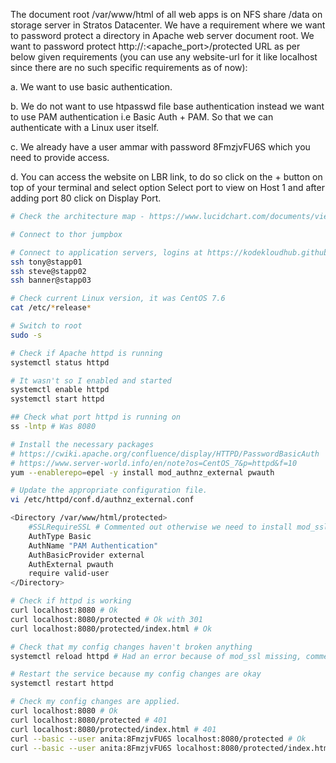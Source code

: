 The document root /var/www/html of all web apps is on NFS share /data on storage server in Stratos Datacenter. We have a requirement where we want to password protect a directory in Apache web server document root. We want to password protect http://<website-url>:<apache_port>/protected URL as per below given requirements (you can use any website-url for it like localhost since there are no such specific requirements as of now):

a. We want to use basic authentication.

b. We do not want to use htpasswd file base authentication instead we want to use PAM authentication i.e Basic Auth + PAM. So that we can authenticate with a Linux user itself.

c. We already have a user ammar with password 8FmzjvFU6S which you need to provide access.

d. You can access the website on LBR link, to do so click on the + button on top of your terminal and select option Select port to view on Host 1 and after adding port 80 click on Display Port.

```bash
# Check the architecture map - https://www.lucidchart.com/documents/view/58e22de2-c446-4b49-ae0f-db79a3318e97/0_0

# Connect to thor jumpbox

# Connect to application servers, logins at https://kodekloudhub.github.io/kodekloud-engineer/docs/projects/nautilus
ssh tony@stapp01
ssh steve@stapp02
ssh banner@stapp03

# Check current Linux version, it was CentOS 7.6
cat /etc/*release*

# Switch to root
sudo -s

# Check if Apache httpd is running
systemctl status httpd

# It wasn't so I enabled and started
systemctl enable httpd
systemctl start httpd

## Check what port httpd is running on
ss -lntp # Was 8080

# Install the necessary packages
# https://cwiki.apache.org/confluence/display/HTTPD/PasswordBasicAuth
# https://www.server-world.info/en/note?os=CentOS_7&p=httpd&f=10
yum --enablerepo=epel -y install mod_authnz_external pwauth

# Update the appropriate configuration file.
vi /etc/httpd/conf.d/authnz_external.conf

<Directory /var/www/html/protected>
    #SSLRequireSSL # Commented out otherwise we need to install mod_ssl
    AuthType Basic
    AuthName "PAM Authentication"
    AuthBasicProvider external
    AuthExternal pwauth
    require valid-user
</Directory>

# Check if httpd is working
curl localhost:8080 # Ok
curl localhost:8080/protected # Ok with 301
curl localhost:8080/protected/index.html # Ok

# Check that my config changes haven't broken anything
systemctl reload httpd # Had an error because of mod_ssl missing, commented out #SSLRequireSSL

# Restart the service because my config changes are okay
systemctl restart httpd

# Check my config changes are applied.
curl localhost:8080 # Ok
curl localhost:8080/protected # 401
curl localhost:8080/protected/index.html # 401
curl --basic --user anita:8FmzjvFU6S localhost:8080/protected # Ok
curl --basic --user anita:8FmzjvFU6S localhost:8080/protected/index.html # Ok
```
